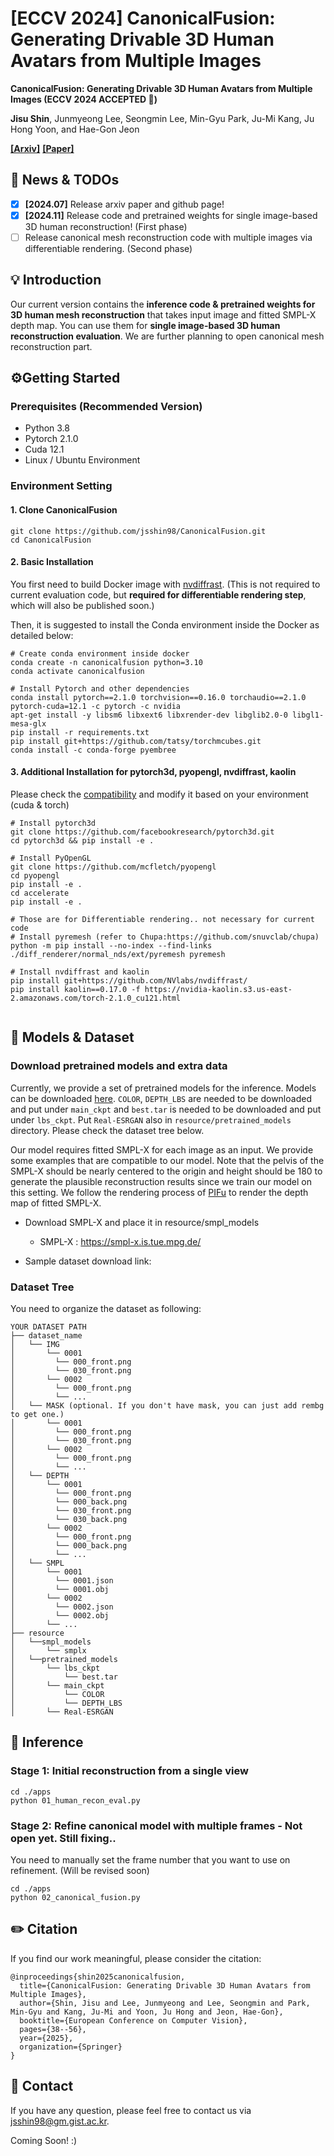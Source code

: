 # [ECCV 2024] CanonicalFusion: Generating Drivable 3D Human Avatars from Multiple Images

**CanonicalFusion: Generating Drivable 3D Human Avatars from Multiple Images (ECCV 2024 ACCEPTED 🎉)**

**Jisu Shin**, Junmyeong Lee, Seongmin Lee, Min-Gyu Park, Ju-Mi Kang, Ju Hong Yoon, and Hae-Gon Jeon

**[[Arxiv]](https://arxiv.org/abs/2407.04345)**
**[[Paper]](https://link.springer.com/chapter/10.1007/978-3-031-73337-6_3)**

## 📣 News & TODOs
- [x] **[2024.07]** Release arxiv paper and github page!
- [x] **[2024.11]** Release code and pretrained weights for single image-based 3D human reconstruction! (First phase)
- [ ] Release canonical mesh reconstruction code with multiple images via differentiable rendering. (Second phase)

## 💡 Introduction
Our current version contains the **inference code & pretrained weights for 3D human mesh reconstruction** that takes input image and fitted SMPL-X depth map. You can use them for **single image-based 3D human reconstruction evaluation**. 
We are further planning to open canonical mesh reconstruction part.

## ⚙️Getting Started
### Prerequisites (Recommended Version)

- Python 3.8
- Pytorch 2.1.0
- Cuda 12.1
- Linux / Ubuntu Environment

### Environment Setting
#### 1. Clone CanonicalFusion
```
git clone https://github.com/jsshin98/CanonicalFusion.git
cd CanonicalFusion
```

#### 2. Basic Installation

You first need to build Docker image with [nvdiffrast](https://nvlabs.github.io/nvdiffrast/#linux). 
(This is not required to current evaluation code, but **required for differentiable rendering step**, which will also be published soon.)

Then, it is suggested to install the Conda environment inside the Docker as detailed below:
```
# Create conda environment inside docker
conda create -n canonicalfusion python=3.10
conda activate canonicalfusion

# Install Pytorch and other dependencies
conda install pytorch==2.1.0 torchvision==0.16.0 torchaudio==2.1.0 pytorch-cuda=12.1 -c pytorch -c nvidia
apt-get install -y libsm6 libxext6 libxrender-dev libglib2.0-0 libgl1-mesa-glx 
pip install -r requirements.txt
pip install git+https://github.com/tatsy/torchmcubes.git
conda install -c conda-forge pyembree
```
#### 3. Additional Installation for pytorch3d, pyopengl, nvdiffrast, kaolin
Please check the [compatibility](https://kaolin.readthedocs.io/en/latest/notes/installation.html) and modify it based on your environment (cuda & torch)
```
# Install pytorch3d
git clone https://github.com/facebookresearch/pytorch3d.git
cd pytorch3d && pip install -e .

# Install PyOpenGL
git clone https://github.com/mcfletch/pyopengl
cd pyopengl
pip install -e .
cd accelerate
pip install -e .

# Those are for Differentiable rendering.. not necessary for current code
# Install pyremesh (refer to Chupa:https://github.com/snuvclab/chupa)
python -m pip install --no-index --find-links ./diff_renderer/normal_nds/ext/pyremesh pyremesh

# Install nvdiffrast and kaolin 
pip install git+https://github.com/NVlabs/nvdiffrast/
pip install kaolin==0.17.0 -f https://nvidia-kaolin.s3.us-east-2.amazonaws.com/torch-2.1.0_cu121.html


```
## 🧰 Models & Dataset
### Download pretrained models and extra data
Currently, we provide a set of pretrained models for the inference. Models can be downloaded [here](). ```COLOR```, ```DEPTH_LBS``` are needed to be downloaded and put under ```main_ckpt``` and ```best.tar``` is needed to be downloaded and put under ```lbs_ckpt```. Put ```Real-ESRGAN``` also in ```resource/pretrained_models``` directory. Please check the dataset tree below.

Our model requires fitted SMPL-X for each image as an input. We provide some examples that are compatible to our model. Note that the pelvis of the SMPL-X should be nearly centered to the origin and height should be 180 to generate the plausible reconstruction results since we train our model on this setting. We follow the rendering process of [PIFu](https://github.com/shunsukesaito/PIFu) to render the depth map of fitted SMPL-X.

- Download SMPL-X and place it in resource/smpl_models
  - SMPL-X : https://smpl-x.is.tue.mpg.de/

- Sample dataset download link:

### Dataset Tree
You need to organize the dataset as following:
```
YOUR DATASET PATH
├── dataset_name
│   └── IMG
│       └── 0001
│         └── 000_front.png
│         └── 030_front.png
│       └── 0002
│         └── 000_front.png
│         └── ...
│   └── MASK (optional. If you don't have mask, you can just add rembg to get one.)
│       └── 0001
│         └── 000_front.png
│         └── 030_front.png
│       └── 0002
│         └── 000_front.png
│         └── ...
│   └── DEPTH
│       └── 0001
│         └── 000_front.png
│         └── 000_back.png
│         └── 030_front.png
│         └── 030_back.png
│       └── 0002
│         └── 000_front.png
│         └── 000_back.png
│         └── ...
│   └── SMPL
│       └── 0001
│         └── 0001.json
│         └── 0001.obj
│       └── 0002
│         └── 0002.json
│         └── 0002.obj
│       └── ...
├── resource
│   └──smpl_models
│       └── smplx
│   └──pretrained_models
│       └── lbs_ckpt
│           └── best.tar
│       └── main_ckpt
│           └── COLOR
│           └── DEPTH_LBS
│       └── Real-ESRGAN
```

## 🔎 Inference
### Stage 1: Initial reconstruction from a single view
```
cd ./apps
python 01_human_recon_eval.py
```
### Stage 2: Refine canonical model with multiple frames - Not open yet. Still fixing..
You need to manually set the frame number that you want to use on refinement. (Will be revised soon)
```
cd ./apps
python 02_canonical_fusion.py
```

## ✏️ Citation
If you find our work meaningful, please consider the citation:
```
@inproceedings{shin2025canonicalfusion,
  title={CanonicalFusion: Generating Drivable 3D Human Avatars from Multiple Images},
  author={Shin, Jisu and Lee, Junmyeong and Lee, Seongmin and Park, Min-Gyu and Kang, Ju-Mi and Yoon, Ju Hong and Jeon, Hae-Gon},
  booktitle={European Conference on Computer Vision},
  pages={38--56},
  year={2025},
  organization={Springer}
}
```

## 📱 Contact
If you have any question, please feel free to contact us via jsshin98@gm.gist.ac.kr.

Coming Soon! :)
